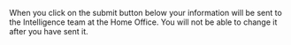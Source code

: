When you click on the submit button below your information will be sent to the Intelligence team at the Home Office. You will not be able to change it after you have sent it.
